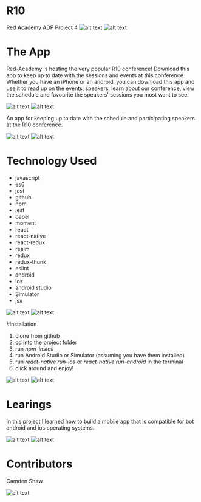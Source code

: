 # R10
Red Academy ADP Project 4
![alt text](./screen-shots/ios/01schedule-scene.png "Welcome to the R10 tech conference!. (ios)")
![alt text](./screen-shots/android/01schedule-scene.png "Welcome to the R10 tech conference! (android)")

# The App
Red-Academy is hosting the very popular R10 conference!  Download this app to keep up to date with the sessions and events at this conference.  Whether you have an iPhone or an android, you can download this app and use it to read up on the events, speakers, learn about our conference, view the schedule and favourite the speakers' sessions you most want to see.

![alt text](./screen-shots/ios/02favourites-scene.png "Favourite all the sessions and events you wish to participate in for a quick, easy to manage schedule. (ios)")
![alt text](./screen-shots/android/02favourites-scene.png "Favourite all the sessions and events you wish to participate in for a quick, easy to manage schedule. (android)")

An app for keeping up to date with the schedule and participating speakers at the R10 conference.

![alt text](./screen-shots/ios/03session-scene.png "Get more information about the sessions that pique your interest. (ios)")
![alt text](./screen-shots/android/03session-scene.png "Get more information about the sessions that pique your interest. (android)")

# Technology Used
* javascript
*  es6
* jest   
* github     
* npm    
* jest       
* babel      
* moment     
* react      
* react-native       
* react-redux    
* realm      
* redux      
* redux-thunk    
* eslint     
* android    
* ios    
* android studio     
* Simulator      
* jsx

![alt text](./screen-shots/ios/04speaker-scene.png "Don't know the speaker?  Read a brief bio that links to their wikipedia page. (ios)")
![alt text](./screen-shots/android/04speaker-scene.png "Don't know the speaker?  Read a brief bio that links to their wikipedia page. (android)")

#installation
1. clone from github
2. cd into the project folder
3. run *npm-install*
4. run Android Studio or Simulator (assuming you have them installed)
4. run *react-native run-ios* or *react-native run-android* in the terminal
5. click around and enjoy!

![alt text](./screen-shots/ios/05about-scene1.png "Never heard of us?  Read up about this conference and its code of conduct to learn more. (ios)")
![alt text](./screen-shots/android/05about-scene1.png "Never heard of us?  Read up about this conference and its code of conduct to learn more. (android)")

# Learings
In this project I learned how to build a mobile app that is compatible for bot android and ios operating systems.

![alt text](./screen-shots/ios/05about-scene2.png "Check out the fanciful animation on the '+' to '-' icon. (ios)")
![alt text](./screen-shots/android/05about-scene2.png "Check out the fanciful animation on the '+' to '-' icon. (android)")

# Contributors
Camden Shaw


![alt text](./screen-shots/android/00drawer-navigation.png "Use the drawer navigation menu on android to find your way around the app. (android)")
